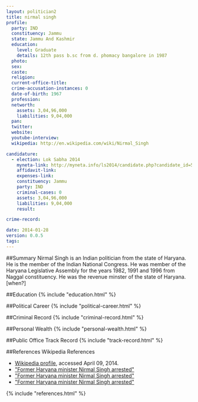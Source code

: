 ```yaml
---
layout: politician2
title: nirmal singh
profile: 
  party: IND
  constituency: Jammu
  state: Jammu And Kashmir
  education: 
    level: Graduate
    details: 12th pass b.sc from d. phomacy bangalore in 1987
  photo: 
  sex: 
  caste: 
  religion: 
  current-office-title: 
  crime-accusation-instances: 0
  date-of-birth: 1967
  profession: 
  networth: 
    assets: 3,04,96,000
    liabilities: 9,04,000
  pan: 
  twitter: 
  website: 
  youtube-interview: 
  wikipedia: http://en.wikipedia.com/wiki/Nirmal_Singh

candidature: 
  - election: Lok Sabha 2014
    myneta-link: http://myneta.info/ls2014/candidate.php?candidate_id=578
    affidavit-link: 
    expenses-link: 
    constituency: Jammu 
    party: IND
    criminal-cases: 0
    assets: 3,04,96,000
    liabilities: 9,04,000
    result:  

crime-record: 

date: 2014-01-28
version: 0.0.5
tags: 
---
```

##Summary
Nirmal Singh is an Indian politician from the state of Haryana. He is the member of the Indian National Congress. He was member of the Haryana Legislative Assembly for the years 1982, 1991 and 1996 from Naggal constituency. He was the revenue minster of the state of Haryana.[when?]


##Education
{% include "education.html" %}


##Political Career
{% include "political-career.html" %}


##Criminal Record
{% include "criminal-record.html" %}


##Personal Wealth
{% include "personal-wealth.html" %}


##Public Office Track Record
{% include "track-record.html" %}


##References
Wikipedia References
- [Wikipedia profile]({{page.profile.wikipedia}}), accessed April 09, 2014.
- ["Former Haryana minister Nirmal Singh arrested"][wiki1]
- ["Former Haryana minister Nirmal Singh arrested"][wiki2]
- ["Former Haryana minister Nirmal Singh arrested"][wiki3]

[wiki1]: http://www.hindustantimes.com/News-Feed/NM2/Former-Haryana-minister-Nirmal-Singh-arrested/Article1-18105.aspx
[wiki2]: http://eci.nic.in/eci_main/electionanalysis/AE/S07/partycomp10.htm
[wiki3]: http://www.tribuneindia.com/2005/20050129/haryana.htm


{% include "references.html" %}
